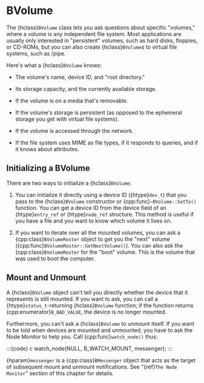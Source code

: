 # BVolume

The {hclass}`BVolume` class lets you ask questions about specific
"volumes," where a volume is any independent file system. Most applications
are usually only interested in "persistent" volumes, such as hard disks,
floppies, or CD-ROMs, but you can also create {hclass}`BVolume`s to virtual
file systems, such as /pipe.

Here's what a {hclass}`BVolume` knows:

- The volume's name, device ID, and "root directory."

- Its storage capacity, and the currently available storage.

- If the volume is on a media that's removable.

- If the volume's storage is persistent (as opposed to the ephemeral storage
you get with virtual file systems).

- If the volume is accessed through the network.

- If the file system uses MIME as file types, if it responds to queries, and
if it knows about attributes.

## Initializing a BVolume

There are two ways to initialize a {hclass}`BVolume`:

1. You can initialize it directly using a device ID ({htype}`dev_t`) that you
pass to the {hclass}`BVolume` constructor or {cpp:func}`~BVolume::SetTo()`
function. You can get a device ID from the device field of an
{htype}`entry_ref` or {htype}`node_ref` structure. This method is useful if
you have a file and you want to know which volume it lives on.

2. If you want to iterate over all the mounted volumes, you can ask a
{cpp:class}`BVolumeRoster` object to get you the "next" volume
({cpp:func}`BVolumeRoster::GetNextVolume()`). You can also ask the
{cpp:class}`BVolumeRoster` for the "boot" volume. This is the volume that
was used to boot the computer.

## Mount and Unmount

A {hclass}`BVolume` object can't tell you directly whether the device that
it represents is still mounted. If you want to ask, you can call a
{htype}`status_t`-returning {hclass}`BVolume` function; if the function
returns {cpp:enumerator}`B_BAD_VALUE`, the device is no longer mounted.

Furthermore, you can't ask a {hclass}`BVolume` to unmount itself. If you
want to be told when devices are mounted and unmounted, you have to ask the
Node Monitor to help you. Call {cpp:func}`watch_node()` thus:

:::{code} c
watch_node(NULL, B_WATCH_MOUNT, messenger);
:::

{hparam}`messenger` is a {cpp:class}`BMessenger` object that acts as the
target of subsequent mount and unmount notifications. See "{ref}`The Node
Monitor`" section of this chapter for details.
